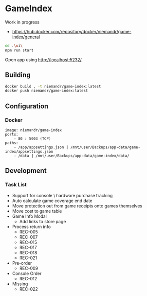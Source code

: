 # GameIndex

Work in progress

- https://hub.docker.com/repository/docker/niemandr/game-index/general

```bash
cd .\ui\
npm run start
```

Open app using [http://localhost:5232/](http://localhost:5232/)

## Building

```bash
docker build . -t niemandr/game-index:latest
docker push niemandr/game-index:latest
```

## Configuration

### Docker

```text
image: niemandr/game-index
ports:
    - 80 : 5003 (TCP)
paths:
    - /app/appsettings.json | /mnt/user/Backups/app-data/game-index/appsettings.json
    - /data | /mnt/user/Backups/app-data/game-index/data/
```

## Development

### Task List

- Support for console \ hardware purchase tracking
- Auto calculate game coverage end date
- Move protection out from game receipts onto games themselves
- Move cost to game table
- Game Info Modal
  - Add links to store page
- Process return info
  - REC-005
  - REC-007
  - REC-015
  - REC-017
  - REC-018
  - REC-021
- Pre-order
  - REC-009
- Console Order
  - REC-012
- Missing
  - REC-022
 